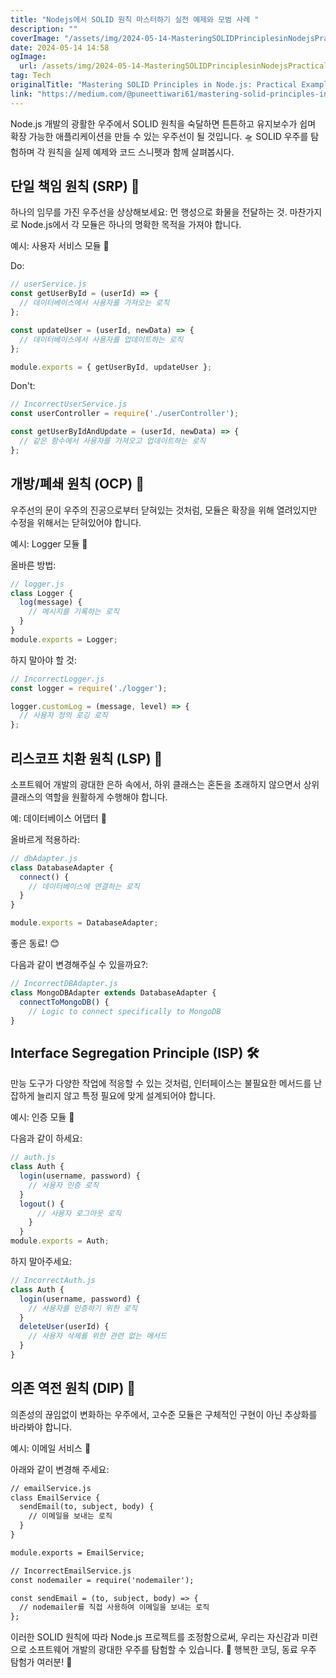 ```yaml
---
title: "Nodejs에서 SOLID 원칙 마스터하기 실전 예제와 모범 사례 "
description: ""
coverImage: "/assets/img/2024-05-14-MasteringSOLIDPrinciplesinNodejsPracticalExamplesandBestPractices_0.png"
date: 2024-05-14 14:58
ogImage: 
  url: /assets/img/2024-05-14-MasteringSOLIDPrinciplesinNodejsPracticalExamplesandBestPractices_0.png
tag: Tech
originalTitle: "Mastering SOLID Principles in Node.js: Practical Examples and Best Practices 🚀"
link: "https://medium.com/@puneettiwari61/mastering-solid-principles-in-node-js-practical-examples-and-best-practices-712d065833d6"
---
```



Node.js 개발의 광활한 우주에서 SOLID 원칙을 숙달하면 튼튼하고 유지보수가 쉽며 확장 가능한 애플리케이션을 만들 수 있는 우주선이 될 것입니다. 🛸 SOLID 우주를 탐험하며 각 원칙을 실제 예제와 코드 스니펫과 함께 살펴봅시다.

## 단일 책임 원칙 (SRP) 🎯

하나의 임무를 가진 우주선을 상상해보세요: 먼 행성으로 화물을 전달하는 것. 마찬가지로 Node.js에서 각 모듈은 하나의 명확한 목적을 가져야 합니다.

예시: 사용자 서비스 모듈 🤖



Do:

```js
// userService.js
const getUserById = (userId) => {
  // 데이터베이스에서 사용자를 가져오는 로직
};

const updateUser = (userId, newData) => {
  // 데이터베이스에서 사용자를 업데이트하는 로직
};

module.exports = { getUserById, updateUser };
```

Don't:

```js
// IncorrectUserService.js
const userController = require('./userController');

const getUserByIdAndUpdate = (userId, newData) => {
  // 같은 함수에서 사용자를 가져오고 업데이트하는 로직
};
```



## 개방/폐쇄 원칙 (OCP) 🚪

우주선의 문이 우주의 진공으로부터 닫혀있는 것처럼, 모듈은 확장을 위해 열려있지만 수정을 위해서는 닫혀있어야 합니다.

예시: Logger 모듈 📝

올바른 방법:



```js
// logger.js
class Logger {
  log(message) {
    // 메시지를 기록하는 로직
  }
}
module.exports = Logger;
```

하지 말아야 할 것:

```js
// IncorrectLogger.js
const logger = require('./logger');

logger.customLog = (message, level) => {
  // 사용자 정의 로깅 로직
};
```

## 리스코프 치환 원칙 (LSP) 🧩




소프트웨어 개발의 광대한 은하 속에서, 하위 클래스는 혼돈을 초래하지 않으면서 상위 클래스의 역할을 원활하게 수행해야 합니다.

예: 데이터베이스 어댑터 📡

올바르게 적용하라:

```js
// dbAdapter.js
class DatabaseAdapter {
  connect() {
    // 데이터베이스에 연결하는 로직
  }
}

module.exports = DatabaseAdapter;
```



좋은 동료! 😊

다음과 같이 변경해주실 수 있을까요?:


```js
// IncorrectDBAdapter.js
class MongoDBAdapter extends DatabaseAdapter {
  connectToMongoDB() {
    // Logic to connect specifically to MongoDB
}
```

## Interface Segregation Principle (ISP) 🛠️

만능 도구가 다양한 작업에 적응할 수 있는 것처럼, 인터페이스는 불필요한 메서드를 난잡하게 늘리지 않고 특정 필요에 맞게 설계되어야 합니다.



예시: 인증 모듈 🔐

다음과 같이 하세요:

```js
// auth.js
class Auth {
  login(username, password) {
    // 사용자 인증 로직
  }
  logout() {
      // 사용자 로그아웃 로직
    }
  }
module.exports = Auth;
```

하지 말아주세요:



```js
// IncorrectAuth.js
class Auth {
  login(username, password) {
    // 사용자를 인증하기 위한 로직
  }
  deleteUser(userId) {
    // 사용자 삭제를 위한 관련 없는 메서드
  }
}
```

## 의존 역전 원칙 (DIP) 🔄

의존성의 끊임없이 변화하는 우주에서, 고수준 모듈은 구체적인 구현이 아닌 추상화를 바라봐야 합니다.

예시: 이메일 서비스 📧




아래와 같이 변경해 주세요:

```md
// emailService.js
class EmailService {
  sendEmail(to, subject, body) {
    // 이메일을 보내는 로직
  }
}

module.exports = EmailService;
```

```md
// IncorrectEmailService.js
const nodemailer = require('nodemailer');

const sendEmail = (to, subject, body) => {
  // nodemailer를 직접 사용하여 이메일을 보내는 로직
};
```



이러한 SOLID 원칙에 따라 Node.js 프로젝트를 조정함으로써, 우리는 자신감과 미련으로 소프트웨어 개발의 광대한 우주를 탐험할 수 있습니다. 🌌 행복한 코딩, 동료 우주 탐험가 여러분! 🚀